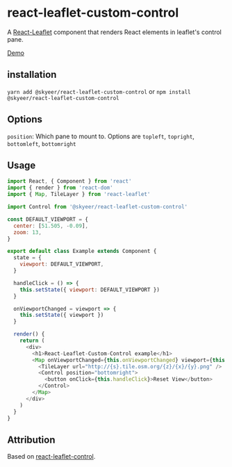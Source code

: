 # react-leaflet-custom-control

A [React-Leaflet](https://github.com/PaulLeCam/react-leaflet) component that renders React elements in leaflet's control pane.

[Demo](https://skyeer.github.io/react-leaflet-custom-control/)

## installation

`yarn add @skyeer/react-leaflet-custom-control` or `npm install @skyeer/react-leaflet-custom-control`

## Options

`position`: Which pane to mount to. Options are `topleft`, `topright`, `bottomleft`, `bottomright`

## Usage

```js
import React, { Component } from 'react'
import { render } from 'react-dom'
import { Map, TileLayer } from 'react-leaflet'

import Control from '@skyeer/react-leaflet-custom-control'

const DEFAULT_VIEWPORT = {
  center: [51.505, -0.09],
  zoom: 13,
}

export default class Example extends Component {
  state = {
    viewport: DEFAULT_VIEWPORT,
  }

  handleClick = () => {
    this.setState({ viewport: DEFAULT_VIEWPORT })
  }

  onViewportChanged = viewport => {
    this.setState({ viewport })
  }

  render() {
    return (
      <div>
        <h1>React-Leaflet-Custom-Control example</h1>
        <Map onViewportChanged={this.onViewportChanged} viewport={this.state.viewport}>
          <TileLayer url="http://{s}.tile.osm.org/{z}/{x}/{y}.png" />
          <Control position="bottomright">
            <button onClick={this.handleClick}>Reset View</button>
          </Control>
        </Map>
      </div>
    )
  }
}
```

## Attribution

Based on [react-leaflet-control](https://github.com/LiveBy/react-leaflet-control).
